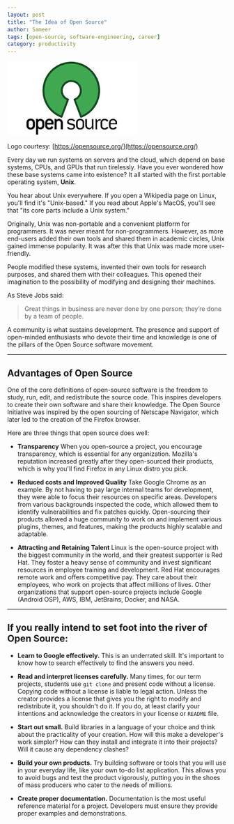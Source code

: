 ```yaml
---
layout: post
title: "The Idea of Open Source"
author: Sameer
tags: [open-source, software-engineering, career]
category: productivity
---
```


![Logo of the Open Source Initiative](/assets/images/open_souce_logo.jpg)

Logo courtesy: [https://opensource.org/](https://opensource.org/)

Every day we run systems on servers and the cloud, which depend on base systems, CPUs, and GPUs that run tirelessly. Have you ever wondered how these base systems came into existence? It all started with the first portable operating system, **Unix**.

You hear about Unix everywhere. If you open a Wikipedia page on Linux, you'll find it's "Unix-based." If you read about Apple's MacOS, you'll see that "its core parts include a Unix system."

Originally, Unix was non-portable and a convenient platform for programmers. It was never meant for non-programmers. However, as more end-users added their own tools and shared them in academic circles, Unix gained immense popularity. It was after this that Unix was made more user-friendly.

People modified these systems, invented their own tools for research purposes, and shared them with their colleagues. This opened their imagination to the possibility of modifying and designing their machines.

As Steve Jobs said:
> Great things in business are never done by one person; they’re done by a team of people.

A community is what sustains development. The presence and support of open-minded enthusiasts who devote their time and knowledge is one of the pillars of the Open Source software movement.

---

## Advantages of Open Source

One of the core definitions of open-source software is the freedom to study, run, edit, and redistribute the source code. This inspires developers to create their own software and share their knowledge. The Open Source Initiative was inspired by the open sourcing of Netscape Navigator, which later led to the creation of the Firefox browser.

Here are three things that open source does well:

* **Transparency**
    When you open-source a project, you encourage transparency, which is essential for any organization. Mozilla's reputation increased greatly after they open-sourced their products, which is why you'll find Firefox in any Linux distro you pick.

* **Reduced costs and Improved Quality**
    Take Google Chrome as an example. By not having to pay large internal teams for development, they were able to focus their resources on specific areas. Developers from various backgrounds inspected the code, which allowed them to identify vulnerabilities and fix patches quickly. Open-sourcing their products allowed a huge community to work on and implement various plugins, themes, and features, making the products highly scalable and adaptable.

* **Attracting and Retaining Talent**
    Linux is the open-source project with the biggest community in the world, and their greatest supporter is Red Hat. They foster a heavy sense of community and invest significant resources in employee training and development. Red Hat encourages remote work and offers competitive pay. They care about their employees, who work on projects that affect millions of lives. Other organizations that support open-source projects include Google (Android OSP), AWS, IBM, JetBrains, Docker, and NASA.

---

## If you really intend to set foot into the river of Open Source:

* **Learn to Google effectively.**
    This is an underrated skill. It's important to know how to search effectively to find the answers you need.

* **Read and interpret licenses carefully.**
    Many times, for our term projects, students use `git clone` and present code without a license. Copying code without a license is liable to legal action. Unless the creator provides a license that gives you the right to modify and redistribute it, you shouldn't do it. If you do, at least clarify your intentions and acknowledge the creators in your license or `README` file.

* **Start out small.**
    Build libraries in a language of your choice and think about the practicality of your creation. How will this make a developer's work simpler? How can they install and integrate it into their projects? Will it cause any dependency clashes?

* **Build your own products.**
    Try building software or tools that you will use in your everyday life, like your own to-do list application. This allows you to avoid bugs and test the product vigorously, putting you in the shoes of mass producers who cater to the needs of millions.

* **Create proper documentation.**
    Documentation is the most useful reference material for a project. Developers must ensure they provide proper examples and demonstrations.
